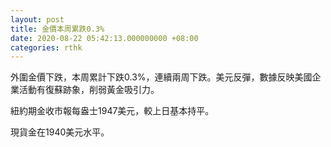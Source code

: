 ```yaml
---
layout: post
title: 金價本周累跌0.3%
date: 2020-08-22 05:42:13.000000000 +08:00
categories: rthk
---
```


外圍金價下跌，本周累計下跌0.3%，連續兩周下跌。美元反彈，數據反映美國企業活動有復蘇跡象，削弱黃金吸引力。

紐約期金收市報每盎士1947美元，較上日基本持平。

現貨金在1940美元水平。
